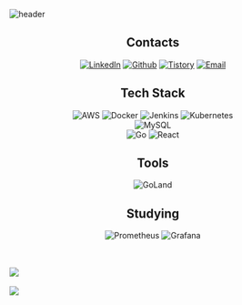 ![header](https://capsule-render.vercel.app/api?type=Rounded&color=EFB469&height=125&section=header&text=Introducing%20JiHyun&fontColor=FFFFFF&fontSize=45)

<div align="center">

## Contacts
[![LinkedIn](https://img.shields.io/badge/LinkedIn-0A66C2?style=flat&logo=LinkedIn&logoColor=white)](https://www.linkedin.com/in/jihyun-baek-972290226/)
[![Github](https://img.shields.io/badge/Github-181717?style=flat&logo=Github&logoColor=white)](https://github.com/baekji919)
[![Tistory](https://img.shields.io/badge/Tistory-000000?style=flat&logo=GitLab&logoColor=white)](https://baekji919.tistory.com)
[![Email](https://img.shields.io/badge/Email-d14836?style=flat-square&logo=Gmail&logoColor=white&link=mailto:gwiyeomgo@gmail.com)](mailto:jamie919@naver.com)
</p>

## Tech Stack
![AWS](https://img.shields.io/badge/AWS-232F3E?style=flat&logo=AmazonAWS&logoColor=white)
![Docker](https://img.shields.io/badge/Docker-2496ED?style=flat&logo=Docker&logoColor=white)
![Jenkins](https://img.shields.io/badge/Jenkins-D24939?style=flat&logo=Jenkins&logoColor=white)
![Kubernetes](https://img.shields.io/badge/Kubernetes-326CE5?style=flat&logo=Kubernetes&logoColor=white)
<br>
![MySQL](https://img.shields.io/badge/MySQL-4479A1?style=flat&logo=MySQL&logoColor=white)
<br>
![Go](https://img.shields.io/badge/Go-00ADD8?style=flat&logo=Go&logoColor=white)
![React](https://img.shields.io/badge/React-61DAFB?style=flat&logo=React&logoColor=white)

## Tools
![GoLand](https://img.shields.io/badge/GoLand-000000?style=flat&logo=GoLand&logoColor=white)

## Studying
![Prometheus](https://img.shields.io/badge/Prometheus-E6522C?style=flat&logo=Prometheus&logoColor=white)
![Grafana](https://img.shields.io/badge/Grafana-F46800?style=flat&logo=Grafana&logoColor=white)

<div align="left">
<br><br>
<img src="https://github-readme-stats.vercel.app/api/top-langs/?username=baekji919&layout=compact"><br><br>
<img src="https://github-readme-stats.vercel.app/api?username=baekji919&show_icons=true">
